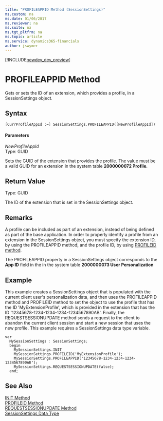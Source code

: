 ```yaml
---
title: "PROFILEAPPID Method (SessionSettings)"
ms.custom: na
ms.date: 01/06/2017
ms.reviewer: na
ms.suite: na
ms.tgt_pltfrm: na
ms.topic: article
ms.service: dynamics365-financials
author: jswymer
---
```


[!INCLUDE[newdev_dev_preview](../includes/newdev_dev_preview.md)]

# PROFILEAPPID Method
Gets or sets the ID of an extension, which provides a profile, in a SessionSettings object.  

## Syntax  

```  
[CurrProfileAppId :=] SessionSettings.PROFILEAPPID([NewProfileAppId])  
```  

#### Parameters  
*NewProfileAppId*  
Type: GUID  

Sets the GUID of the extension that provides the profile. The value must be a valid GUID for an extension in the system table **2000000072 Profile**.

## Return Value  
Type: GUID  

The ID of the extension that is set in the SessionSettings object.  

## Remarks
A profile can be included as part of an extension, instead of being defined as part of the base application. In order to properly identify a profile from an extension in the SessionSettings object, you must specify the extension ID, by using the PROFILEAPPID method, and the profile ID, by using [PROFILEID method](devenv-profileid-method-sessionsettings.md).

The PROFILEAPPID property in a SessionSettings object corresponds to the **App ID** field in the in the system table **2000000073 User Personalization**

## Example
This example creates a SessionSettings object that is populated with the current client user's personalization data, and then uses the PROFILEAPPID method and PROFILEID method to set the object to use the profile that has the ID 'MyExtensionProfile', which is provided in the extension that has the ID '12345678-1234-1234-1234-1234567890AB'. Finally, the REQUESTSESSIONUPDATE method sends a request to the client to abandon the current client session and start a new session that uses the new profile. This example requires a SessionSettings data type variable.

```
var
  MySessionSettings : SessionSettings;
  begin
    MySessionSettings.INIT
    MySessionSettings.PROFILEID('MyExtensionProfile');
    MySessionSettings.PROFILEAPPID('12345678-1234-1234-1234-1234567890AB');
    MySessionSettings.REQUESTSESSIONUPDATE(false);
  end;  
```  

## See Also  
[INIT Method](devenv-init-method-sessionsettings.md)  
[PROFILEID Method](devenv-profileid-method-sessionsettings.md)  
[REQUESTSESSIONUPDATE Method](devenv-requestsessionupdate-method.md)  
[SessionSettings Data Type](../datatypes/devenv-sessionsettings-data-type.md)  
